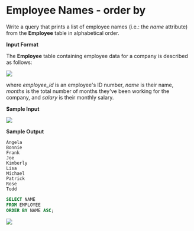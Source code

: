 ﻿# Employee Names - order by

Write a query that prints a list of employee names (i.e.: the  _name_  attribute) from the  **Employee**  table in alphabetical order.

**Input Format**

The  **Employee**  table containing employee data for a company is described as follows:

![](https://s3.amazonaws.com/hr-challenge-images/19629/1458557872-4396838885-ScreenShot2016-03-21at4.27.13PM.png)

where  _employee_id_  is an employee's ID number,  _name_  is their name,  _months_  is the total number of months they've been working for the company, and  _salary_  is their monthly salary.

**Sample Input**


![](https://s3.amazonaws.com/hr-challenge-images/19629/1458558202-9a8721e44b-ScreenShot2016-03-21at4.32.59PM.png)

**Sample Output**

```
Angela
Bonnie
Frank
Joe
Kimberly
Lisa
Michael
Patrick
Rose
Todd
```

```sql
SELECT NAME
FROM EMPLOYEE
ORDER BY NAME ASC;
```

![](https://i.imgur.com/Mm32cpa.png)


